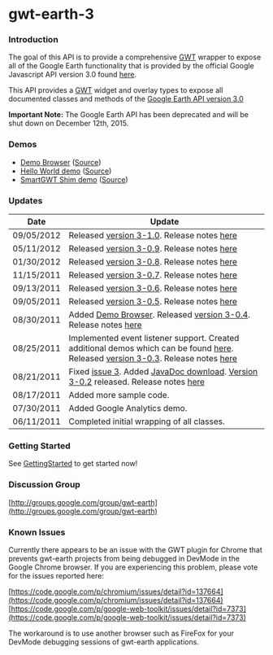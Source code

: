# gwt-earth-3
### Introduction
The goal of this API is to provide a comprehensive [GWT](https://developers.google.com/web-toolkit/) wrapper to expose all of the Google Earth functionality that is provided by the official Google Javascript API version 3.0 found [here](https://developers.google.com/earth/documentation/reference/).

This API provides a [GWT](https://developers.google.com/web-toolkit/) widget and overlay types to expose all documented classes and methods of the [Google Earth API version 3.0](https://developers.google.com/earth/documentation/reference/)

**Important Note:** The Google Earth API has been deprecated and will be shut down on December 12th, 2015.

### Demos
* [Demo Browser](http://gwt-earth-demos.appspot.com/#HelloWorldDemo) ([Source](http://code.google.com/p/gwt-earth-3/source/browse/trunk/src/com/nitrous/gwt/earth/client/demo/))
* [Hello World demo](http://gwt-earth.appspot.com/) ([Source](http://code.google.com/p/gwt-earth-3-test/source/browse/trunk/src/com/nitrous/gwt/earthtest/client/GwtEarthTest.java))
* [SmartGWT Shim demo](http://smart-gwt-earth-shim-demo.appspot.com/) ([Source](http://code.google.com/p/smart-gwt-earth-shim-demo/))

### Updates
|Date|Update|
|----|------|
|09/05/2012	| Released [version 3-1.0](http://code.google.com/p/gwt-earth-3/downloads/detail?name=GwtEarth3-1.0.jar). Release notes [here](https://code.google.com/p/gwt-earth-3/wiki/ReleaseNotes) |
|05/11/2012	| Released [version 3-0.9](http://code.google.com/p/gwt-earth-3/downloads/detail?name=GwtEarth3-0.9.jar). Release notes [here](https://code.google.com/p/gwt-earth-3/wiki/ReleaseNotes) | 
|01/30/2012	| Released [version 3-0.8](http://code.google.com/p/gwt-earth-3/downloads/detail?name=GwtEarth3-0.8.jar). Release notes [here](https://code.google.com/p/gwt-earth-3/wiki/ReleaseNotes) |
|11/15/2011	| Released [version 3-0.7](http://code.google.com/p/gwt-earth-3/downloads/detail?name=GwtEarth3-0.7.jar). Release notes [here](https://code.google.com/p/gwt-earth-3/wiki/ReleaseNotes) |
|09/13/2011	| Released [version 3-0.6](http://code.google.com/p/gwt-earth-3/downloads/detail?name=GwtEarth3-0.6.jar). Release notes [here](https://code.google.com/p/gwt-earth-3/wiki/ReleaseNotes) |
|09/05/2011	| Released [version 3-0.5](http://code.google.com/p/gwt-earth-3/downloads/detail?name=GwtEarth3-0.5.jar). Release notes [here](https://code.google.com/p/gwt-earth-3/wiki/ReleaseNotes) |
|08/30/2011	| Added [Demo Browser](http://gwt-earth-demos.appspot.com/#HelloWorldDemo). Released [version 3-0.4](http://code.google.com/p/gwt-earth-3/downloads/detail?name=GwtEarth3-0.4.jar). Release notes [here](https://code.google.com/p/gwt-earth-3/wiki/ReleaseNotes) |
|08/25/2011	| Implemented event listener support. Created additional demos which can be found [here](http://code.google.com/p/gwt-earth-3/source/browse/#svn%2Ftrunk%2Fsrc%2Fcom%2Fnitrous%2Fgwt%2Fearth%2Fclient%2Fdemo). Released [version 3-0.3](http://code.google.com/p/gwt-earth-3/downloads/detail?name=GwtEarth3-0.3.jar). Release notes [here](https://code.google.com/p/gwt-earth-3/wiki/ReleaseNotes) |
|08/21/2011	| Fixed [issue 3](https://code.google.com/p/gwt-earth-3/issues/detail?id=3). Added [JavaDoc download](http://code.google.com/p/gwt-earth-3/downloads/detail?name=GwtEarth3-0.2-JavaDoc.zip). [Version 3-0.2](http://code.google.com/p/gwt-earth-3/downloads/detail?name=GwtEarth3-0.2.jar) released. Release notes [here](https://code.google.com/p/gwt-earth-3/wiki/ReleaseNotes) |
|08/17/2011	| Added more sample code. |
|07/30/2011	| Added Google Analytics demo. |
|06/11/2011	| Completed initial wrapping of all classes. |

### Getting Started
See [GettingStarted](https://code.google.com/p/gwt-earth-3/wiki/GettingStarted) to get started now!

### Discussion Group
[http://groups.google.com/group/gwt-earth](http://groups.google.com/group/gwt-earth)

### Known Issues
Currently there appears to be an issue with the GWT plugin for Chrome that prevents gwt-earth projects from being debugged in DevMode in the Google Chrome browser. If you are experiencing this problem, please vote for the issues reported here:

[https://code.google.com/p/chromium/issues/detail?id=137664](https://code.google.com/p/chromium/issues/detail?id=137664)
[https://code.google.com/p/google-web-toolkit/issues/detail?id=7373](https://code.google.com/p/google-web-toolkit/issues/detail?id=7373)

The workaround is to use another browser such as FireFox for your DevMode debugging sessions of gwt-earth applications.
